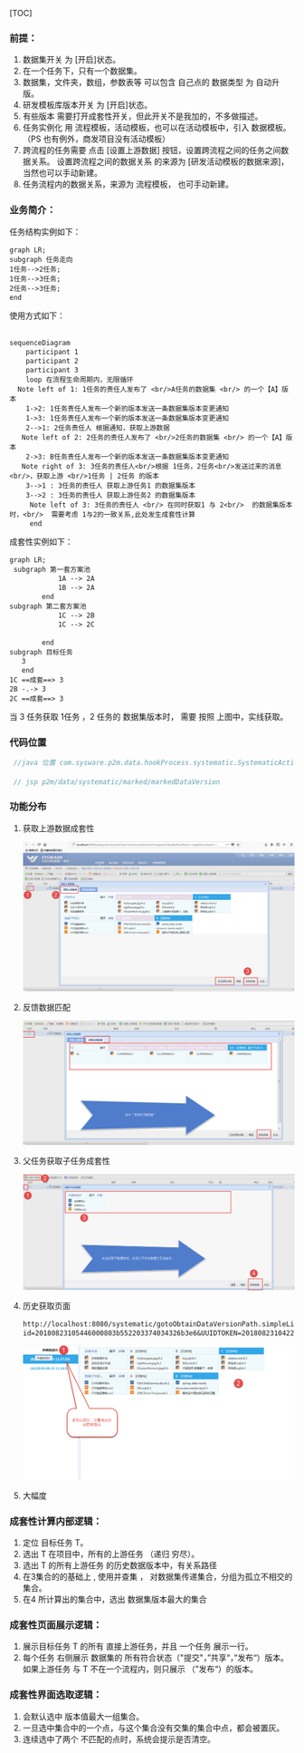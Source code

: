 [TOC]



### 前提：

1. 数据集开关 为 [开启]状态。
2. 在一个任务下，只有一个数据集。
3. 数据集，文件夹，数组，参数表等 可以包含 自己点的 数据类型 为 自动升版。
4. 研发模板库版本开关 为 [开启]状态。
5. 有些版本 需要打开成套性开关，但此开关不是我加的，不多做描述。
6. 任务实例化 用 流程模板，活动模板，也可以在活动模板中，引入 数据模板。（PS 也有例外，商发项目没有活动模板）
7. 跨流程的任务需要 点击 [设置上游数据] 按钮，设置跨流程之间的任务之间数据关系。  设置跨流程之间的数据关系 的来源为   [研发活动模板的数据来源]，当然也可以手动新建。
8. 任务流程内的数据关系，来源为 流程模板， 也可手动新建。



### 业务简介：

任务结构实例如下：

```mermaid
graph LR;
subgraph 任务走向
1任务-->2任务;
1任务-->3任务;
2任务-->3任务;
end
```





  使用方式如下：

```mermaid

sequenceDiagram
    participant 1
    participant 2
    participant 3
    loop 在流程生命周期内，无限循环
  Note left of 1: 1任务的责任人发布了 <br/>A任务的数据集 <br/> 的一个【A】版本
    1->2: 1任务责任人发布一个新的版本发送一条数据集版本变更通知
    1->3: 1任务责任人发布一个新的版本发送一条数据集版本变更通知
    2-->1: 2任务责任人 根据通知，获取上游数据
   Note left of 2: 2任务的责任人发布了 <br/>2任务的数据集 <br/> 的一个【A】版本  
    2->3: B任务责任人发布一个新的版本发送一条数据集版本变更通知
   Note right of 3: 3任务的责任人<br/>根据 1任务，2任务<br/>发送过来的消息<br/>，获取上游 <br/>1任务 | 2任务 的版本  
    3-->1 : 3任务的责任人 获取上游任务1 的数据集版本
    3-->2 : 3任务的责任人 获取上游任务2 的数据集版本
     Note left of 3: 3任务的责任人 <br/> 在同时获取1 与 2<br/>  的数据集版本时，<br/>  需要考虑 1与2的一致关系,此处发生成套性计算
     end
```

成套性实例如下：

```mermaid
graph LR;
 subgraph 第一套方案池
       		1A --> 2A
			1B --> 2A
        end
subgraph 第二套方案池
       		1C --> 2B
			1C --> 2C

        end
subgraph 目标任务
   3
   end
1C ==成套==> 3
2B -.-> 3
2C ==成套==> 3

```

当 3 任务获取 1任务 ，2 任务的 数据集版本时， 需要 按照 上图中，实线获取。

### 代码位置

```java
 //java 位置 com.sysware.p2m.data.hookProcess.systematic.SystematicAction

 // jsp p2m/data/systematic/marked/markedDataVersion
```

### 功能分布

1. 获取上游数据成套性

   ![](4.png)

2. 反馈数据匹配

   ![](7.png)

3. 父任务获取子任务成套性

   ![](6.png)

4. 历史获取页面

   ```
   http://localhost:8080/systematic/gotoObtainDataVersionPath.simpleLightmesh?id=20180823105446000803b552203374034326b3e6&UUIDTOKEN=20180823104228000549b0c6034f552b4d5b8f12
   ```

   ![](5.png)

5. 大幅度



### 成套性计算内部逻辑：

1. 定位 目标任务 T。 
2. 选出 T 在项目中，所有的上游任务 （递归 穷尽）。
3. 选出 T 的所有上游任务 的历史数据版本中，有关系路径
4. 在3集合的的基础上 , 使用并查集 ， 对数据集传递集合，分组为孤立不相交的集合。
5. 在4 所计算出的集合中，选出 数据集版本最大的集合

### 成套性页面展示逻辑：

1.   展示目标任务 T 的所有 直接上游任务，并且 一个任务 展示一行。
2.   每个任务 右侧展示 数据集的 所有符合状态（"提交"，”共享“，”发布“）版本。 如果上游任务 与 T 不在一个流程内，则只展示 （”发布“）的版本。 

### 成套性界面选取逻辑：

1. 会默认选中 版本值最大一组集合。
2. 一旦选中集合中的一个点，与这个集合没有交集的集合中点，都会被置灰。
3. 连续选中了两个 不匹配的点时，系统会提示是否清空。



